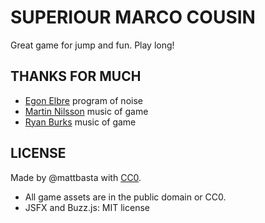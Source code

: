 # SUPERIOUR MARCO COUSIN

Great game for jump and fun. Play long!


## THANKS FOR MUCH

- [Egon Elbre](https://github.com/egonelbre) program of noise
- [Martin Nilsson](http://opengameart.org/users/skrjablin) music of game
- [Ryan Burks](http://opengameart.org/users/shwiggityshwag) music of game


## LICENSE

Made by @mattbasta with [CC0](http://creativecommons.org/publicdomain/zero/1.0/).

- All game assets are in the public domain or CC0.
- JSFX and Buzz.js: MIT license
